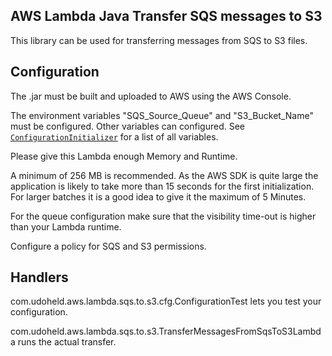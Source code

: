 ## AWS Lambda Java Transfer SQS messages to S3
This library can be used for transferring messages from SQS to S3 files.


## Configuration
The .jar must be built and uploaded to AWS using the AWS Console.

The environment variables "SQS_Source_Queue" and "S3_Bucket_Name" must be
configured. Other variables can configured. See [`ConfigurationInitializer`](src/main/java/com/udoheld/aws/lambda/sqs/to/s3/cfg/ConfigurationInitalizer.java) for a list of all variables.

Please give this Lambda enough Memory and Runtime.

A minimum of 256 MB is recommended.
As the AWS SDK is quite large the application is likely to take more than 15
seconds for the first initialization. For larger batches it is a good idea to
give it the maximum of 5 Minutes.

For the queue configuration make sure that the visibility time-out is higher
than your Lambda runtime.

Configure a policy for SQS and S3 permissions.

## Handlers
com.udoheld.aws.lambda.sqs.to.s3.cfg.ConfigurationTest lets you test your
configuration.

com.udoheld.aws.lambda.sqs.to.s3.TransferMessagesFromSqsToS3Lambda runs the
actual transfer.